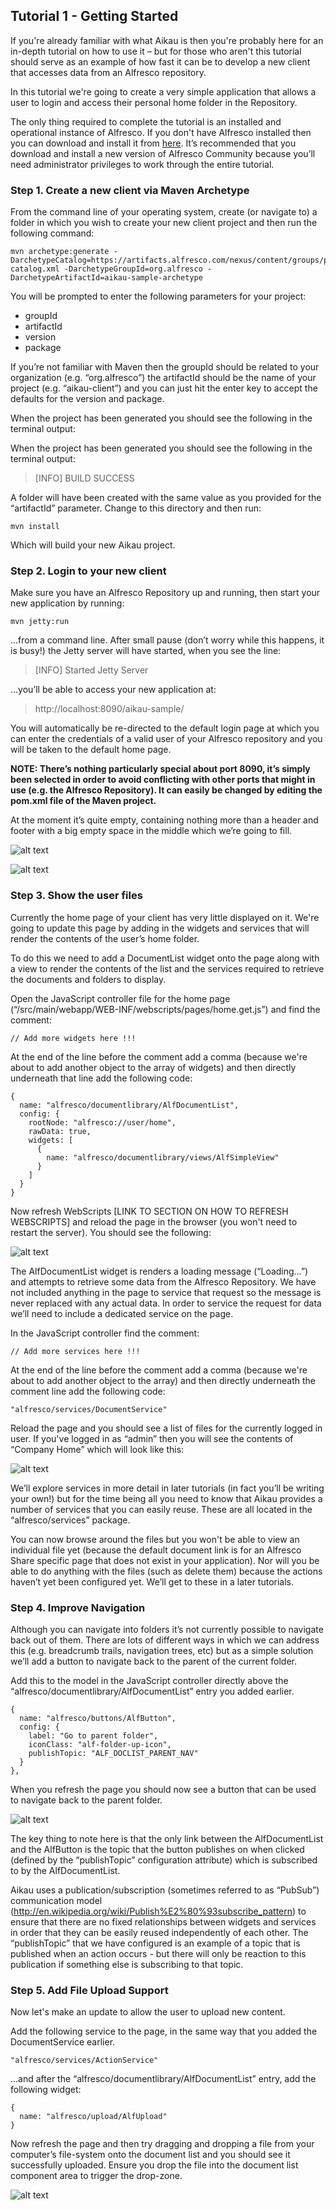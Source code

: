 ## Tutorial 1 - Getting Started
If you're already familiar with what Aikau is then you're probably here for an in-depth tutorial on how to use it – but for those who aren't this tutorial should serve as an example of how fast it can be to develop a new client that accesses data from an Alfresco repository.

In this tutorial we're going to create a very simple application that allows a user to login and access their personal home folder in the Repository.

The only thing required to complete the tutorial is an installed and operational instance of Alfresco. If you don't have Alfresco installed then you can download and install it from [here](http://www.alfresco.com/products/community "Alfresco Community Download Page"). It’s recommended that you download and install a new version of Alfresco Community because you’ll need administrator privileges to work through the entire tutorial.

### Step 1. Create a new client via Maven Archetype
From the command line of your operating system, create (or navigate to) a folder in which you wish to create your new client project and then run the following command:

```
mvn archetype:generate -DarchetypeCatalog=https://artifacts.alfresco.com/nexus/content/groups/public/archetype-catalog.xml -DarchetypeGroupId=org.alfresco -DarchetypeArtifactId=aikau-sample-archetype
```

You will be prompted to enter the following parameters for your project:
* groupId
* artifactId
* version
* package

If you’re not familiar with Maven then the groupId should be related to your organization (e.g. “org.alfresco”) the artifactId should be the name of your project (e.g. “aikau-client”) and you can just hit the enter key to accept the defaults for the version and package.

When the project has been generated you should see the following in the terminal output:

When the project has been generated you should see the following in the terminal output:

> [INFO] BUILD SUCCESS

A folder will have been created with the same value as you provided for the “artifactId” parameter. Change to this directory and then run:

```
mvn install
```

Which will build your new Aikau project.

### Step 2. Login to your new client
Make sure you have an Alfresco Repository up and running, then start your new application by running:

```
mvn jetty:run
```

...from a command line. After small pause (don’t worry while this happens, it is busy!) the Jetty server will have started, when you see the line:

> [INFO] Started Jetty Server

...you’ll be able to access your new application at:

> http://localhost:8090/aikau-sample/

You will automatically be re-directed to the default login page at which you can enter the credentials of a valid user of your Alfresco repository and you will be taken to the default home page.

**NOTE: There’s nothing particularly special about port 8090, it’s simply been selected in order to avoid conflicting with other ports that might in use (e.g. the Alfresco Repository). It can easily be changed by editing the pom.xml file of the Maven project.**

At the moment it’s quite empty, containing nothing more than a header and footer with a big empty space in the middle which we’re going to fill.

![alt text](https://github.com/Alfresco/Aikau/blob/feature/AKU-63_Tutorial1/tutorial/resources/Tutorial%201%20-%20Image%201.png "Your client login page")

![alt text](https://github.com/Alfresco/Aikau/blob/feature/AKU-63_Tutorial1/tutorial/resources/Tutorial%201%20-%20Image%202.png "Your client home page")

### Step 3. Show the user files
Currently the home page of your client has very little displayed on it. We're going to update this page by adding in the widgets and services that will render the contents of the user’s home folder.

To do this we need to add a DocumentList widget onto the page along with a view to render the contents of the list and the services required to retrieve the documents and folders to display.

Open the JavaScript controller file for the home page (“<PROJECT>/src/main/webapp/WEB-INF/webscripts/pages/home.get.js”) and find the comment:

```
// Add more widgets here !!!
```

At the end of the line before the comment add a comma (because we're about to add another object to the array of widgets) and then directly underneath that line add the following code:

```
{
  name: "alfresco/documentlibrary/AlfDocumentList",
  config: {
    rootNode: "alfresco://user/home",
    rawData: true,
    widgets: [
      {
        name: "alfresco/documentlibrary/views/AlfSimpleView"
      }
    ]
  }
}
```

Now refresh WebScripts [LINK TO SECTION ON HOW TO REFRESH WEBSCRIPTS] and reload the page in the browser (you won't need to restart the server). You should see the following:

![alt text](https://github.com/Alfresco/Aikau/blob/feature/AKU-63_Tutorial1/tutorial/resources/Tutorial%201%20-%20Image%203.png "Document List waiting for data")

The AlfDocumentList widget is renders a loading message (“Loading…”) and attempts to retrieve some data from the Alfresco Repository. We have not included anything in the page to service that request so the message is never replaced with any actual data. In order to service the request for data we’ll need to include a dedicated service on the page.

In the JavaScript controller find the comment:

```
// Add more services here !!!
```

At the end of the line before the comment add a comma (because we're about to add another object to the array) and then directly underneath the comment line add the following code:

```
"alfresco/services/DocumentService"
```

Reload the page and you should see a list of files for the currently logged in user. If you've logged in as “admin” then you will see the contents of “Company Home” which will look like this:

![alt text](https://github.com/Alfresco/Aikau/blob/feature/AKU-63_Tutorial1/tutorial/resources/Tutorial%201%20-%20Image%204.png "Document List populated with data from Alfresco Repository")

We’ll explore services in more detail in later tutorials (in fact you’ll be writing your own!) but for the time being all you need to know that Aikau provides a number of services that you can easily reuse. These are all located in the “alfresco/services” package.

You can now browse around the files but you won't be able to view an individual file yet (because the default document link is for an Alfresco Share specific page that does not exist in your application). Nor will you be able to do anything with the files (such as delete them) because the actions haven’t yet been configured yet. We’ll get to these in a later tutorials.

### Step 4. Improve Navigation
Although you can navigate into folders it’s not currently possible to navigate back out of them. There are lots of different ways in which we can address this (e.g. breadcrumb trails, navigation trees, etc) but as a simple solution we’ll add a button to navigate back to the parent of the current folder.

Add this to the model in the JavaScript controller directly above the “alfresco/documentlibrary/AlfDocumentList” entry you added earlier.

```
{
  name: "alfresco/buttons/AlfButton",
  config: {
    label: "Go to parent folder",
    iconClass: "alf-folder-up-icon",
    publishTopic: "ALF_DOCLIST_PARENT_NAV"
  }
},
```

When you refresh the page you should now see a button that can be used to navigate back to the parent folder.

![alt text](https://github.com/Alfresco/Aikau/blob/feature/AKU-63_Tutorial1/tutorial/resources/Tutorial%201%20-%20Image%205.png "Document List with parent folder navigation")

The key thing to note here is that the only link between the AlfDocumentList and the AlfButton is the topic that the button publishes on when clicked (defined by the “publishTopic” configuration attribute) which is subscribed to by the AlfDocumentList.

Aikau uses a publication/subscription (sometimes referred to as “PubSub”) communication model (http://en.wikipedia.org/wiki/Publish%E2%80%93subscribe_pattern) to ensure that there are no fixed relationships between widgets and services in order that they can be easily reused independently of each other. The “publishTopic” that we have configured is an example of a topic that is published when an action occurs - but there will only be reaction to this publication if something else is subscribing to that topic.

### Step 5. Add File Upload Support
Now let's make an update to allow the user to upload new content.

Add the following service to the page, in the same way that you added the DocumentService earlier.

```
"alfresco/services/ActionService"
```

...and after the “alfresco/documentlibrary/AlfDocumentList” entry, add the following widget:

```
{
  name: "alfresco/upload/AlfUpload"
}
```

Now refresh the page and then try dragging and dropping a file from your computer’s file-system onto the document list and you should see it successfully uploaded. Ensure you drop the file into the document list component area to trigger the drop-zone.

![alt text](https://github.com/Alfresco/Aikau/blob/feature/AKU-63_Tutorial1/tutorial/resources/Tutorial%201%20-%20Image%203.png "Document List with upload support")




